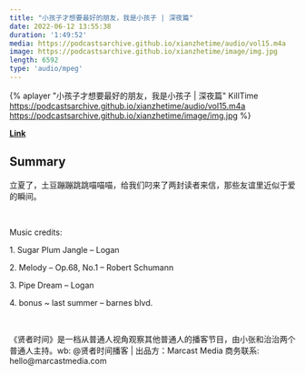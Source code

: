 ```yaml
---
title: "小孩子才想要最好的朋友，我是小孩子 | 深夜篇"
date: 2022-06-12 13:55:38
duration: '1:49:52'
media: https://podcastsarchive.github.io/xianzhetime/audio/vol15.m4a
image: https://podcastsarchive.github.io/xianzhetime/image/img.jpg
length: 6592
type: 'audio/mpeg'
---
```


{% aplayer "小孩子才想要最好的朋友，我是小孩子 | 深夜篇" KillTime  https://podcastsarchive.github.io/xianzhetime/audio/vol15.m4a https://podcastsarchive.github.io/xianzhetime/image/img.jpg %}

**[Link](https://www.xiaoyuzhoufm.com/episode/60925053c2260f657089d139)**

## Summary
<p >立夏了，土豆蹦蹦跳跳喵喵喵，给我们叼来了两封读者来信，那些友谊里近似于爱的瞬间。</p><span><br /></span><p >Music credits:</p><p >1. Sugar Plum Jangle – Logan</p><p >2. Melody – Op.68, No.1 – Robert Schumann</p><p >3. Pipe Dream – Logan</p><p >4. bonus ~ last summer – barnes blvd.</p><span><br /></span><p >《贤者时间》是一档从普通人视角观察其他普通人的播客节目，由小张和治治两个普通人主持。wb: @贤者时间播客 | 出品方：Marcast Media 商务联系: hello@marcastmedia.com</p><span><br /></span><br />
    